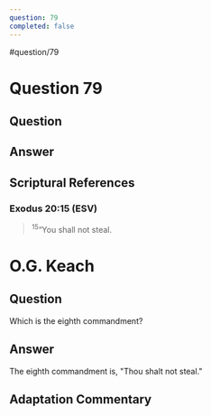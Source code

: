 ```yaml
---
question: 79
completed: false
---
```

#question/79
# Question 79

## Question


## Answer


## Scriptural References
### Exodus 20:15 (ESV)
> <sup>15</sup>“You shall not steal.

# O.G. Keach
## Question
Which is the eighth commandment?

## Answer
The eighth commandment is, "Thou shalt not steal."

## Adaptation Commentary
